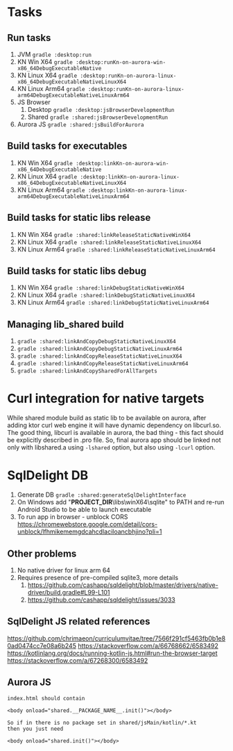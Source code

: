 # Tasks

## Run tasks

1. JVM            `gradle :desktop:run`
2. KN Win X64     `gradle :desktop:runKn-on-aurora-win-x86_64DebugExecutableNative`
3. KN Linux X64   `gradle :desktop:runKn-on-aurora-linux-x86_64DebugExecutableNativeLinuxX64`
4. KN Linux Arm64 `gradle :desktop:runKn-on-aurora-linux-arm64DebugExecutableNativeLinuxArm64`
5. JS Browser
   1. Desktop     `gradle :desktop:jsBrowserDevelopmentRun`
   2. Shared      `gradle :shared:jsBrowserDevelopmentRun`
7. Aurora JS      `gradle :shared:jsBuildForAurora`

## Build tasks for executables

1. KN Win X64 `gradle :desktop:linkKn-on-aurora-win-x86_64DebugExecutableNative`
2. KN Linux X64 `gradle :desktop:linkKn-on-aurora-linux-x86_64DebugExecutableNativeLinuxX64`
3. KN Linux Arm64 `gradle :desktop:linkKn-on-aurora-linux-arm64DebugExecutableNativeLinuxArm64`

## Build tasks for static libs release

1. KN Win X64 `gradle :shared:linkReleaseStaticNativeWinX64`
2. KN Linux X64 `gradle :shared:linkReleaseStaticNativeLinuxX64`
3. KN Linux Arm64 `gradle :shared:linkReleaseStaticNativeLinuxArm64`

## Build tasks for static libs debug

1. KN Win X64 `gradle :shared:linkDebugStaticNativeWinX64`
2. KN Linux X64 `gradle :shared:linkDebugStaticNativeLinuxX64`
3. KN Linux Arm64 `gradle :shared:linkDebugStaticNativeLinuxArm64`

## Managing lib_shared build

1. `gradle :shared:linkAndCopyDebugStaticNativeLinuxX64` 
2. `gradle :shared:linkAndCopyDebugStaticNativeLinuxArm64` 
3. `gradle :shared:linkAndCopyReleaseStaticNativeLinuxX64`
4. `gradle :shared:linkAndCopyReleaseStaticNativeLinuxArm64` 
5. `gradle :shared:linkAndCopySharedForAllTargets`

# Curl integration for native targets
While shared module build as static lib to be available on aurora, after adding ktor curl web engine
it will have dynamic dependency on libcurl.so. The good thing, libcurl is available in aurora, the bad
thing - this fact should be explicitly described in .pro file. So, final aurora app should be linked
not only with libshared.a using `-lshared` option, but also using `-lcurl` option.

# SqlDelight DB

1. Generate DB `gradle :shared:generateSqlDelightInterface`
2. On Windows add "__PROJECT_DIR__\libs\winX64\sqlite" to PATH and re-run Android Studio to be able 
to launch executable 
3. To run app in browser - unblock CORS https://chromewebstore.google.com/detail/cors-unblock/lfhmikememgdcahcdlaciloancbhjino?pli=1

## Other problems

1. No native driver for linux arm 64
2. Requires presence of pre-compiled sqlite3, more details 
   1. https://github.com/cashapp/sqldelight/blob/master/drivers/native-driver/build.gradle#L99-L101
   2. https://github.com/cashapp/sqldelight/issues/3033

## SqlDelight JS related references
https://github.com/chrimaeon/curriculumvitae/tree/7566f291cf5463fb0b1e80ad0474cc7e08a6b245
https://stackoverflow.com/a/66768662/6583492
https://kotlinlang.org/docs/running-kotlin-js.html#run-the-browser-target
https://stackoverflow.com/a/67268300/6583492

## Aurora JS

```
index.html should contain

<body onload="shared.__PACKAGE_NAME__.init()"></body>

So if in there is no package set in shared/jsMain/kotlin/*.kt
then you just need 

<body onload="shared.init()"></body>

```